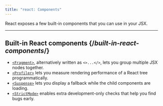 ```yaml
---
title: "react: Components"
---
```


<Intro>

React exposes a few built-in components that you can use in your JSX.

</Intro>

<InlineToc />

---

## Built-in React components {/*built-in-react-components*/}

* [`<Fragment>`](/apis/react/Fragment), alternatively written as `<>...</>`, lets you group multiple JSX nodes together.
* [`<Profiler>`](/apis/react/Profiler) lets you measure rendering performance of a React tree programmatically.
* [`<Suspense>`](/apis/react/Suspense) lets you display a fallback while the child components are loading.
* [`<StrictMode>`](/apis/react/StrictMode) enables extra development-only checks that help you find bugs early.
